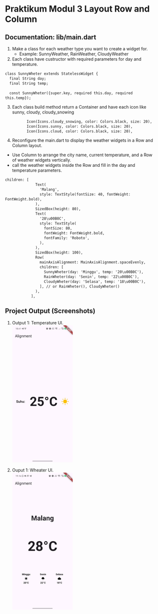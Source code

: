 # Praktikum Modul 3 Layout Row and Column

## Documentation: lib/main.dart

1. Make a class for each weather type you want to create a widget for.
   - Example: SunnyWeather, RainWeather, CloudyWeather
2. Each class have custructor with required parameters for day and temperature.

```
class SunnyWheter extends StatelessWidget {
  final String day;
  final String temp;

  const SunnyWheter({super.key, required this.day, required this.temp});
```

3. Each class build method return a Container and have each icon like sunny, cloudy, cloudy_snowing

```
          Icon(Icons.cloudy_snowing, color: Colors.black, size: 20),
          Icon(Icons.sunny, color: Colors.black, size: 20),
          Icon(Icons.cloud, color: Colors.black, size: 20),
```

4. Reconfigure the main.dart to display the weather widgets in a Row and Column layout.

- Use Column to arrange the city name, current temperature, and a Row of weather widgets vertically.
- call the weather widgets inside the Row and fill in the day and temperature parameters.

```
children: [
              Text(
                'Malang',
                style: TextStyle(fontSize: 40, fontWeight: FontWeight.bold),
              ),
              SizedBox(height: 80),
              Text(
                '28\u00B0C',
                style: TextStyle(
                  fontSize: 80,
                  fontWeight: FontWeight.bold,
                  fontFamily: 'Roboto',
                ),
              ),
              SizedBox(height: 100),
              Row(
                mainAxisAlignment: MainAxisAlignment.spaceEvenly,
                children: [
                  SunnyWheter(day: 'Minggu', temp: '20\u00B0C'),
                  RainWheter(day: 'Senin', temp: '22\u00B0C'),
                  CloudyWheter(day: 'Selasa', temp: '18\u00B0C'),
                ], // or RainWheter(), CloudyWheter()
              ),
            ],
```

## Project Output (Screenshots)

1. Output 1: Temperature UI.  
   <img src="assets/screenshots/prak_2.1.jpg" alt="Weather icon" width="200" height="auto" />

2. Ouput 1: Wheater UI.  
   <img src="assets/screenshots/prak_2.jpg" alt="Weather icon" width="200" height="auto" />
